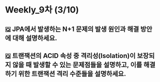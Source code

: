 # Weekly_9차 (3/10)

## 🇶 JPA에서 발생하는 N+1 문제의 발생 원인과 해결 방안에 대해 설명하세요.

## 🇶 트랜잭션의 ACID 속성 중 격리성(Isolation)이 보장되지 않을 때 발생할 수 있는 문제점들을 설명하고, 이를 해결하기 위한 트랜잭션 격리 수준들을 설명하세요.
